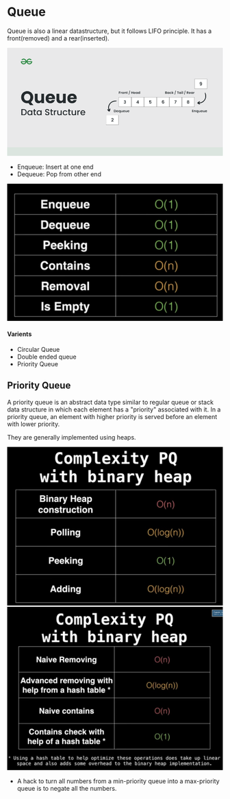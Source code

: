 
# Queue
Queue is also a linear datastructure, but it follows LIFO principle. It has a front(removed) and a rear(inserted). 

![Alt text](image-1.png)

- Enqueue: Insert at one end
- Dequeue: Pop from other end

![alt text](image-3.png)

#### Varients
- Circular Queue
- Double ended queue
- Priority Queue

## Priority Queue
A priority queue is an abstract data type similar to regular queue or stack data structure in which each element has a "priority" associated with it. In a priority queue, an element with higher priority is served before an element with lower priority.

They are generally implemented using heaps.

![alt text](image-4.png)
![alt text](image-5.png)

- A hack to turn all numbers from a min-priority queue into a max-priority queue is to negate all the numbers.